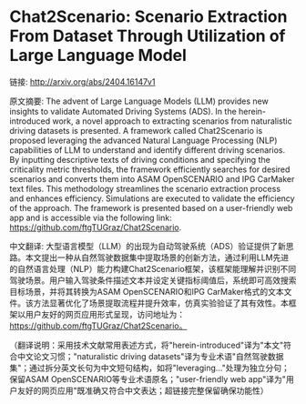 # Chat2Scenario: Scenario Extraction From Dataset Through Utilization of Large Language Model

链接: http://arxiv.org/abs/2404.16147v1

原文摘要:
The advent of Large Language Models (LLM) provides new insights to validate
Automated Driving Systems (ADS). In the herein-introduced work, a novel
approach to extracting scenarios from naturalistic driving datasets is
presented. A framework called Chat2Scenario is proposed leveraging the advanced
Natural Language Processing (NLP) capabilities of LLM to understand and
identify different driving scenarios. By inputting descriptive texts of driving
conditions and specifying the criticality metric thresholds, the framework
efficiently searches for desired scenarios and converts them into ASAM
OpenSCENARIO and IPG CarMaker text files. This methodology streamlines the
scenario extraction process and enhances efficiency. Simulations are executed
to validate the efficiency of the approach. The framework is presented based on
a user-friendly web app and is accessible via the following link:
https://github.com/ftgTUGraz/Chat2Scenario.

中文翻译:
大型语言模型（LLM）的出现为自动驾驶系统（ADS）验证提供了新思路。本文提出一种从自然驾驶数据集中提取场景的创新方法，通过利用LLM先进的自然语言处理（NLP）能力构建Chat2Scenario框架，该框架能理解并识别不同驾驶场景。用户输入驾驶条件描述文本并设定关键指标阈值后，系统即可高效搜索目标场景，并将其转换为ASAM OpenSCENARIO和IPG CarMaker格式的文本文件。该方法显著优化了场景提取流程并提升效率，仿真实验验证了其有效性。本框架以用户友好的网页应用形式呈现，访问地址为：https://github.com/ftgTUGraz/Chat2Scenario。

（翻译说明：采用技术文献常用表述方式，将"herein-introduced"译为"本文"符合中文论文习惯；"naturalistic driving datasets"译为专业术语"自然驾驶数据集"；通过拆分英文长句为中文短句结构，如将"leveraging..."处理为独立分句；保留ASAM OpenSCENARIO等专业术语原名；"user-friendly web app"译为"用户友好的网页应用"既准确又符合中文表达；超链接完整保留确保功能性）
